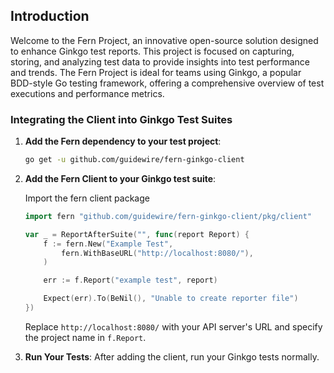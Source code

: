 
## Introduction

Welcome to the Fern Project, an innovative open-source solution designed to enhance Ginkgo test reports. This project is focused on capturing, storing, and analyzing test data to provide insights into test performance and trends. The Fern Project is ideal for teams using Ginkgo, a popular BDD-style Go testing framework, offering a comprehensive overview of test executions and performance metrics.

### Integrating the Client into Ginkgo Test Suites

1. **Add the Fern dependency to your test project**:

   ```bash
   go get -u github.com/guidewire/fern-ginkgo-client
   ```
2. **Add the Fern Client to your Ginkgo test suite**:
   
   Import the fern client package
   ```go
   import fern "github.com/guidewire/fern-ginkgo-client/pkg/client"
   ```

   ```go
   var _ = ReportAfterSuite("", func(report Report) {
       f := fern.New("Example Test",
           fern.WithBaseURL("http://localhost:8080/"),
       )

       err := f.Report("example test", report)

       Expect(err).To(BeNil(), "Unable to create reporter file")
   })
   ```
   Replace `http://localhost:8080/` with your API server's URL and specify the project name in `f.Report`.

2. **Run Your Tests**: After adding the client, run your Ginkgo tests normally.
